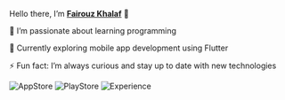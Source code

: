  Hello there, I’m  [**Fairouz Khalaf**](https://www.linkedin.com/in/fairouz-khalaf-86a67a320/) 👋

👀 I’m passionate about learning programming

🌱 Currently exploring mobile app development using Flutter

⚡ Fun fact: I’m always curious and stay up to date with new technologies

![AppStore](https://img.shields.io/badge/AppStore-2Apps-ff69b4?style=flat-square)
![PlayStore](https://img.shields.io/badge/PlayStore-2Apps-9370db?style=flat-square)
![Experience](https://img.shields.io/badge/Exp-2year-40e0d0?style=flat-square)




